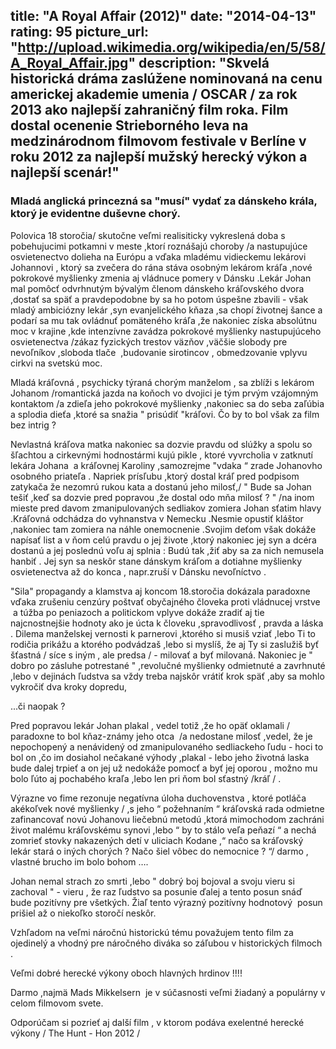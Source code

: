 title: "A Royal Affair (2012)"
date: "2014-04-13"
rating: 95
picture_url: "http://upload.wikimedia.org/wikipedia/en/5/58/A_Royal_Affair.jpg"	
description: "Skvelá historická dráma zaslúžene nominovaná na cenu americkej akademie umenia / OSCAR / za rok 2013 ako najlepší zahraničný film roka. Film dostal ocenenie Strieborného leva na medzinárodnom filmovom festivale v Berlíne v roku 2012 za najlepší mužský herecký výkon a najlepší scenár!"
---

### Mladá anglická princezná sa "musí" vydať za dánskeho krála, ktorý je evidentne duševne chorý. 

Polovica 18 storočia/ skutočne veľmi realisiticky vykreslená doba s pobehujucimi potkamni v meste ,ktorí roznášajú choroby /a nastupujúce osvietenectvo dolieha na Európu a vďaka mladému vidieckemu lekárovi Johannovi , ktorý sa zvečera do rána stáva osobným lekárom kráľa ,nové pokrokové myšlienky zmenia aj vládnuce pomery v Dánsku .Lekár Johan mal pomôcť odvrhnutým bývalým členom dánskeho kráľovského dvora ,dostať sa späť a pravdepodobne by sa ho potom úspešne zbavili - však mladý ambiciózny lekár ,syn evanjelického kňaza ,sa chopí životnej šance a podarí sa mu tak ovládnuť pomäteného kráľa ,že nakoniec získa absolútnu moc v krajine ,kde intenzívne zavádza pokrokové myšlienky nastupujúceho osvietenectva /zákaz fyzických trestov väzňov ,väčšie slobody pre nevoľníkov ,sloboda tlače  ,budovanie sirotincov , obmedzovanie vplyvu cirkvi na svetskú moc.

Mladá kráľovná , psychicky týraná chorým manželom , sa zblíži s lekárom Johanom /romantická jazda na koňoch vo dvojici je tým prvým vzájomným kontaktom /a zdieľa jeho pokrokové myšlienky ,nakoniec sa do seba zaľúbia a splodia dieťa ,ktoré sa snažia " prisúdiť "kráľovi. Čo by to bol však za film bez intrig ? 

Nevlastná kráľova matka nakoniec sa dozvie pravdu od slúžky a spolu so šľachtou a cirkevnými hodnostármi kujú pikle , ktoré vyvrcholia v zatknutí lekára Johana  a kráľovnej Karoliny ,samozrejme "vdaka “ zrade Johanovho osobného priateľa . Napriek prísľubu ,ktorý dostal kráľ pred podpisom zatykača  že nezomrú rukou kata a dostanú jeho milosť,/ " Bude sa Johan tešiť ,keď sa dozvie pred popravou ,že dostal odo mňa milosť ? " /na inom mieste pred davom zmanipulovaných sedliakov zomiera Johan sťatim hlavy .Kráľovná odchádza do vyhnanstva v Nemecku .Nesmie opustiť kláštor ,nakoniec tam zomiera na náhle onemocnenie .Svojim deťom však dokáže napísať list a v ňom celú pravdu o jej živote ,ktorý nakoniec jej syn a dcéra dostanú a jej poslednú voľu aj splnia : Budú tak ,žiť aby sa za nich nemusela hanbiť . Jej syn sa neskôr stane dánskym kráľom a dotiahne myšlienky osvietenectva až do konca , napr.zruší v Dánsku nevoľníctvo .

"Sila" propagandy a klamstva aj koncom 18.storočia dokázala paradoxne vďaka zrušeniu cenzúry poštvať obyčajného človeka proti vládnucej vrstve  a túžba po peniazoch a politickom vplyve dokáže zradiť aj tie najcnostnejšie hodnoty ako je úcta k človeku ,spravodlivosť , pravda a láska . Dilema manželskej vernosti k parnerovi ,ktorého si musiš vziať ,lebo Ti to rodičia prikážu a ktorého podvádzaš ,lebo si myslíš, že aj Ty si zaslužiš byť šťastná / síce s iným , ale predsa / - milovať a byť milovaná. Nakoniec je " dobro po zásluhe potrestané " ,revolučné myšlienky odmietnuté a zavrhnuté ,lebo v dejinách ľudstva sa vždy treba najskôr vrátiť krok späť ,aby sa mohlo vykročiť dva kroky dopredu,

...či naopak ?  

Pred popravou lekár Johan plakal , vedel totiž ,že ho opäť oklamali / paradoxne to bol kňaz-známy jeho otca  /a nedostane milosť ,vedel, že je nepochopený a nenávidený od zmanipulovaného sedliackeho ľudu - hoci to bol on ,čo im dosiahol nečakané výhody ,plakal - lebo jeho životná laska bude dalej trpieť a on jej už nedokáže pomocť a byť jej oporou , možno mu bolo ľúto aj pochabého kraľa ,lebo len pri ňom bol sťastný /kráľ / . 

Výrazne vo fime rezonuje negatívna úloha duchovenstva , ktoré potláča akékoľvek nové myšlienky / ,s jeho “ požehnaním “ kráľovská rada odmietne zafinancovať novú Johanovu liečebnú metodú ,ktorá mimochodom zachráni život malému kráľovskému synovi ,lebo “ by to stálo veľa peňazí “ a nechá zomrieť stovky nakazených detí v uliciach Kodane ,“ načo sa kráľovský lekár stará o iných chorých ? Načo šiel vôbec do nemocnice ? “/ darmo , vlastné brucho im bolo bohom ….

Johan nemal strach zo smrti ,lebo " dobrý boj bojoval a svoju vieru si zachoval " - vieru , že raz ľudstvo sa posunie ďalej a tento posun snáď bude pozitívny pre všetkých. Žiaľ tento výrazný pozitívny hodnotový  posun prišiel až o niekoľko storočí neskôr.

Vzhľadom na veľmi náročnú historickú tému považujem tento film za ojedinelý a vhodný pre náročného diváka so záľubou v historických filmoch . 

Veľmi dobré herecké výkony oboch hlavných hrdinov !!!! 

Darmo ,najmä Mads Mikkelsern  je v súčasnosti veľmi žiadaný a populárny v celom filmovom svete.

Odporúčam si pozrieť aj další film , v ktorom podáva exelentné herecké výkony / The Hunt - Hon 2012 /
